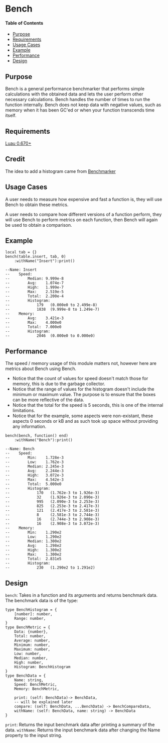 # Bench

#### Table of Contents
- [Purpose](#purpose)
- [Requirements](#requirements)
- [Usage Cases](#usage-cases)
- [Example](#example)
- [Performance](#performance)
- [Design](#design)

## Purpose

Bench is a general performance benchmarker that performs simple calculations with the obtained data and lets the user perform other necessary calculations.  Bench handles the number of times to run the function internally.  Bench does not keep data with negative values, such as memory when it has been GC'ed or when your function transcends time itself.  

## Requirements
[Luau 0.670+](https://github.com/luau-lang/luau/releases)

## Credit
The idea to add a histogram came from [Benchmarker](https://boatbomber.itch.io/benchmarker)

## Usage Cases
A user needs to measure how expensive and fast a function is, they will use Bench to obtain these metrics.

A user needs to compare how different versions of a function perform, they will use Bench to perform metrics on each function, then Bench will again be used to obtain a comparison.

## Example
```luau
local tab = {}
bench(table.insert, tab, 0)
	:withName("Insert"):print()

--Name: Insert
--    Speed: 
--        Median: 9.999e-8
--        Avg:    1.074e-7
--        High:   1.999e-7
--        Max:    2.519e-5
--        Total:  2.200e-4
--        Histogram:
--            179   (0.000e0 to 2.499e-8)
--            1838  (9.999e-8 to 1.249e-7)
--    Memory: 
--        Avg:    3.421e-3
--        Max:    4.000e0
--        Total:  7.000e0
--        Histogram:
--            2046  (0.000e0 to 0.000e0)
```

## Performance

The speed / memory usage of this module matters not, however here are metrics about Bench using Bench.  

 * Notice that the count of values for speed doesn't match those for memory, this is due to the garbage collector.  
 * Notice that the range of values for the histogram doesn't include the minimum or maximum value.  The purpose is to ensure that the boxes can be more reflective of the data.  
 * Notice that the total for the speed is 5 seconds, this is one of the internal limitations.  
 * Notice that for the example, some aspects were non-existant, these aspects 0 seconds or kB and as such took up space without providing any information.  

```luau
bench(bench, function() end)
	:withName("Bench"):print()

--Name: Bench
--    Speed: 
--        Min:    1.728e-3
--        Low:    1.762e-3
--        Median: 2.245e-3
--        Avg:    2.244e-3
--        High:   3.072e-3
--        Max:    4.542e-3
--        Total:  5.000e0
--        Histogram:
--            170   (1.762e-3 to 1.926e-3)
--            32    (1.926e-3 to 2.090e-3)
--            995   (2.090e-3 to 2.253e-3)
--            825   (2.253e-3 to 2.417e-3)
--            121   (2.417e-3 to 2.581e-3)
--            8     (2.581e-3 to 2.744e-3)
--            16    (2.744e-3 to 2.908e-3)
--            16    (2.908e-3 to 3.072e-3)
--    Memory: 
--        Min:    1.290e2
--        Low:    1.290e2
--        Median: 1.300e2
--        Avg:    1.298e2
--        High:   1.300e2
--        Max:    1.300e2
--        Total:  2.831e5
--        Histogram:
--            230   (1.290e2 to 1.291e2)
```

## Design

`bench`: Takes in a function and its arguments and returns benchmark data.  The benchmark data is of the type: 
```luau
type BenchHistogram = {
	[number]: number,
	Range: number,
}
type BenchMetric = {
	Data: {number},
	Total: number,
	Average: number,
	Minimum: number,
	Maximum: number,
	Low: number,
	Median: number,
	High: number,
	Histogram: BenchHistogram
}
type BenchData = {
	Name: string,
	Speed: BenchMetric,
	Memory: BenchMetric,

	print: (self: BenchData)-> BenchData,
	-- will be explained later
	compare: (self: BenchData, ...BenchData) -> BenchCompareData,
	withName: (self: BenchData, name: string) -> BenchData
}
```
`print`: Returns the input benchmark data after printing a summary of the data.
`withName`: Returns the input benchmark data after changing the Name property to the input string.

